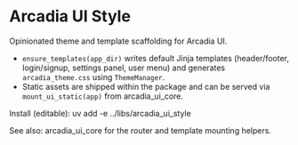 # Arcadia UI Style

Opinionated theme and template scaffolding for Arcadia UI.

- `ensure_templates(app_dir)` writes default Jinja templates (header/footer, login/signup, settings panel, user menu) and generates `arcadia_theme.css` using `ThemeManager`.
- Static assets are shipped within the package and can be served via `mount_ui_static(app)` from arcadia_ui_core.

Install (editable):
uv add -e ../libs/arcadia_ui_style

See also: arcadia_ui_core for the router and template mounting helpers.
